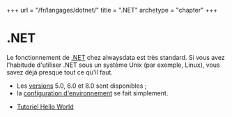 +++
url = "/fr/langages/dotnet/"
title = ".NET"
archetype = "chapter"
+++

# .NET

Le fonctionnement de [.NET](https://dotnet.microsoft.com/) chez alwaysdata est très standard. Si vous avez l'habitude d'utiliser .NET sous un système Unix (par exemple, Linux), vous savez déjà presque tout ce qu'il faut.

- Les [versions](languages/dotnet/configuration#versions-supportées) 5.0, 6.0 et 8.0 sont disponibles ;
- la [configuration d'environnement](languages/dotnet/configuration#environnement) se fait simplement.

* [Tutoriel Hello World](https://learn.microsoft.com/fr-fr/aspnet/core/getting-started/?view=aspnetcore-6.0&tabs=linux)
